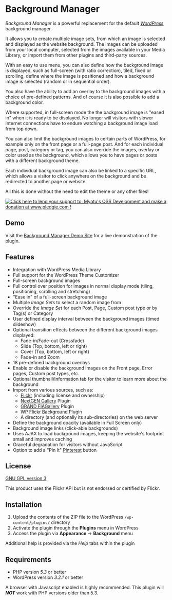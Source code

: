Background Manager
==================

_Background Manager_ is a powerful replacement for the default _[WordPress](http://wordpress.org)_ background manager.

It allows you to create multiple image sets, from which an image is selected and displayed as the website background. The images can be uploaded from your local computer, selected from the images available in your Media Library, or import them from other plugins and third-party sources.

With an easy to use menu, you can also define how the background image is displayed, such as full-screen (with ratio correction), tiled, fixed or scrolling, define where the image is positioned and how a background image is selected (random or in sequential order).

You also have the ability to add an overlay to the background images with a choice of pre-defined patterns. And of course it is also possible to add a background color.

Where supported, in full-screen mode the the background image is "eased in" when it is ready to be displayed. No longer will visitors with slower Internet connections have to endure watching a background image load from top down.

You can also limit the background images to certain parts of WordPress, for example only on the front page or a full-page post. And for each individual page, post, category or tag, you can also override the images, overlay or color used as the background, which allows you to have pages or posts with a different background theme.

Each individual background image can also be linked to a specific URL, which allows a visitor to click anywhere on the background and be redirected to another page or website.

All this is done without the need to edit the theme or any other files!

[![Click here to lend your support to: Myatu's OSS Development and make a donation at www.pledgie.com !](http://www.pledgie.com/campaigns/16906.png?skin_name=chrome)](http://pledgie.com/campaigns/16906)

Demo
----

Visit the [Background Manager Demo Site](http://j.mp/bgmdemo) for a live demonstration of the plugin.

Features
--------

* Integration with WordPress Media Library
* Full support for the WordPress Theme Customizer
* Full-screen background images
* Full control over position for images in normal display mode (tiling, positioning, scrolling and stretching)
* "Ease in" of a full-screen background image
* Multiple _Image Sets_ to select a random image from
* Override the _Image Set_ for each Post, Page, Custom post type or by Tag(s) or Category
* User defined display interval between the background images (timed slideshow)
* Optional transition effects between the different background images displayed:
    * Fade-in/Fade-out (Crossfade)
    * Slide (Top, bottom, left or right)
    * Cover (Top, bottom, left or right)
    * Fade-in and Zoom
* 18 pre-defined background overlays
* Enable or disable the background images on the Front page, Error pages, Custom post types, etc.
* Optional thumbnail/information tab for the visitor to learn more about the background
* Import from various sources, such as:
    * [Flickr](http://www.flickr.com) (including license and ownership)
    * [NextGEN Gallery](http://wordpress.org/extend/plugins/nextgen-gallery/) Plugin
    * [GRAND FlAGallery](http://wordpress.org/extend/plugins/flash-album-gallery/) Plugin
    * [WP Flickr Background](http://wordpress.org/extend/plugins/wp-flickr-background/) Plugin
    * A directory (and optionally its sub-directories) on the web server
* Define the background opacity (available in Full Screen only)
* Background image links (click-able backgrounds)
* Uses AJAX to load background images, keeping the website's footprint small and improves caching
* Graceful degradation for visitors without JavaScript
* Option to add a "Pin It" [Pinterest](http://www.pinterest.com) button

License
-------

[GNU GPL version 3](http://www.gnu.org/licenses/gpl-3.0.txt)

This product uses the Flickr API but is not endorsed or certified by Flickr.

Installation
------------

1. Upload the contents of the ZIP file to the WordPress `/wp-content/plugins/` directory
1. Activate the plugin through the __Plugins__ menu in WordPress
1. Access the plugin via __Appearance__ -> __Background__ menu

Additional help is provided via the _Help_ tabs within the plugin

Requirements
------------

* PHP version _5.3_ or better
* WordPress version _3.2.1_ or better

A browser with Javascript enabled is highly recommended. This plugin will ___NOT___ work
with PHP versions older than 5.3.

